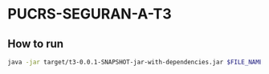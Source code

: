 # PUCRS-SEGURAN-A-T3

## How to run

```bash
java -jar target/t3-0.0.1-SNAPSHOT-jar-with-dependencies.jar $FILE_NAME
```